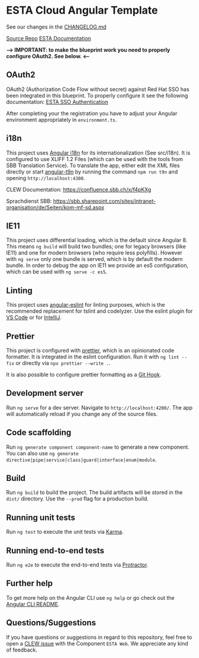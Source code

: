 # ESTA Cloud Angular Template

See our changes in the [CHANGELOG.md](./CHANGELOG.md)

[Source Repo](https://code.sbb.ch/projects/KD_ESTA_BLUEPRINTS/repos/esta-cloud-angular/browse)
[ESTA Documentation](https://confluence.sbb.ch/display/CLEW/ESTA-Web)

**--> IMPORTANT: to make the blueprint work you need to properly configure OAuth2. See below. <--**

## OAuth2

OAuth2 (Authorization Code Flow without secret) against Red Hat SSO has been integrated in this blueprint.
To properly configure it see the following documentation: [ESTA SSO Authentication](https://confluence.sbb.ch/display/CLEW/sso.sbb.ch)

After completing your the registration you have to adjust your Angular environment appropriately in `environment.ts`.

## i18n

This project uses [Angular i18n](https://angular.io/guide/i18n) for its internationalization (See src/i18n).
It is configured to use XLIFF 1.2 Files (which can be used with the tools from SBB Translation Service).
To translate the app, either edit the XML files directly or start
[angular-t9n](https://www.npmjs.com/package/angular-t9n) by running the command `npm run t9n` and
opening `http://localhost:4300`.

CLEW Documentation: https://confluence.sbb.ch/x/f4pKXg

Sprachdienst SBB: https://sbb.sharepoint.com/sites/intranet-organisation/de/Seiten/kom-mf-sd.aspx

## IE11

This project uses differential loading, which is the default since Angular 8. This means `ng build` will build two bundles;
one for legacy browsers (like IE11) and one for modern browsers (who require less polyfills).
However with `ng serve` only one bundle is served, which is by default the modern bundle. In order to debug the app on IE11
we provide an es5 configuration, which can be used with `ng serve -c es5`.

## Linting

This project uses [angular-eslint](https://github.com/angular-eslint/angular-eslint) for linting purposes,
which is the recommended replacement for tslint and codelyzer. Use the eslint plugin for
[VS Code](https://marketplace.visualstudio.com/items?itemName=dbaeumer.vscode-eslint) or for
[IntelliJ](https://www.jetbrains.com/help/idea/eslint.html).

## Prettier

This project is configured with [prettier](https://prettier.io/), which is an opinionated code formatter.
It is integrated in the eslint configuration. Run it with `ng lint --fix` or directly via `npx prettier --write .`.

It is also possible to configure prettier formatting as a [Git Hook](https://prettier.io/docs/en/precommit.html).

## Development server

Run `ng serve` for a dev server. Navigate to `http://localhost:4200/`. The app will automatically reload if you change any of the source files.

## Code scaffolding

Run `ng generate component component-name` to generate a new component. You can also use `ng generate directive|pipe|service|class|guard|interface|enum|module`.

## Build

Run `ng build` to build the project. The build artifacts will be stored in the `dist/` directory. Use the `--prod` flag for a production build.

## Running unit tests

Run `ng test` to execute the unit tests via [Karma](https://karma-runner.github.io).

## Running end-to-end tests

Run `ng e2e` to execute the end-to-end tests via [Protractor](http://www.protractortest.org/).

## Further help

To get more help on the Angular CLI use `ng help` or go check out the [Angular CLI README](https://github.com/angular/angular-cli/blob/master/README.md).

## Questions/Suggestions

If you have questions or suggestions in regard to this repository, feel free to open a [CLEW issue](https://clew.sbb.ch)
with the Component `ESTA Web`. We appreciate any kind of feedback.
